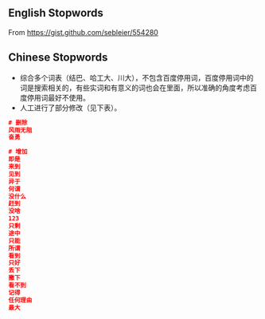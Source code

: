 ## English Stopwords

From  https://gist.github.com/sebleier/554280

## Chinese Stopwords


- 综合多个词表（结巴、哈工大、川大），不包含百度停用词，百度停用词中的词是搜索相关的，有些实词和有意义的词也会在里面，所以准确的角度考虑百度停用词最好不使用。
- 人工进行了部分修改（见下表）。

```json
# 删除
风雨无阻
奋勇

# 增加
即是
来到
见到
异于
何谓
没什么
赶到
没啥
123
只剩
途中
只能
所谓
看到
只好
丢下
撇下
看不到
记得
任何理由
最大
```




